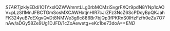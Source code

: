 $START$jzklyEDdi1O1YxxlQZWWmmtLLg0rbMCMziSvgrFXQr9pdN8YNp1cAOV+pLzSI1MnJFBCTGmSosMXCAWHxtjnHIR7cJrZFz3NcZ6ScPDcyBpQKJahFK324yuB7cEXgvQvDt8NMWe3g9c886Br7bjQp3fPKRnS0lHzFzfh0eZu7O7nAw/aDGy58Ze9Ug1DJFD/1cZoAewetg+eKc1be73doA==$END$